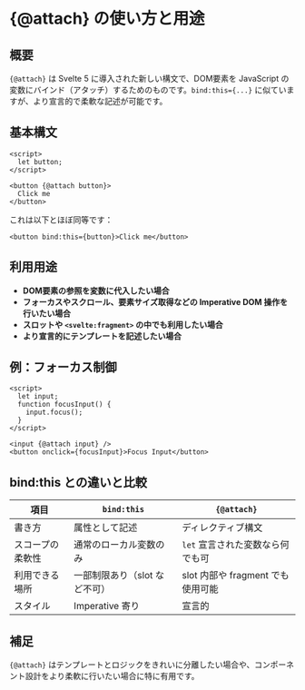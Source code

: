 # {@attach} の使い方と用途

## 概要

`{@attach}` は Svelte 5 に導入された新しい構文で、DOM要素を JavaScript の変数にバインド（アタッチ）するためのものです。`bind:this={...}` に似ていますが、より宣言的で柔軟な記述が可能です。

## 基本構文

```svelte
<script>
  let button;
</script>

<button {@attach button}>
  Click me
</button>
```

これは以下とほぼ同等です：

```svelte
<button bind:this={button}>Click me</button>
```

## 利用用途

- **DOM要素の参照を変数に代入したい場合**
- **フォーカスやスクロール、要素サイズ取得などの Imperative DOM 操作を行いたい場合**
- **スロットや `<svelte:fragment>` の中でも利用したい場合**
- **より宣言的にテンプレートを記述したい場合**

## 例：フォーカス制御

```svelte
<script>
  let input;
  function focusInput() {
    input.focus();
  }
</script>

<input {@attach input} />
<button onclick={focusInput}>Focus Input</button>
```

## bind:this との違いと比較

| 項目           | `bind:this`                       | `{@attach}`                          |
|----------------|----------------------------------|--------------------------------------|
| 書き方         | 属性として記述                   | ディレクティブ構文                  |
| スコープの柔軟性 | 通常のローカル変数のみ           | `let` 宣言された変数なら何でも可     |
| 利用できる場所 | 一部制限あり（slot など不可）   | slot 内部や fragment でも使用可能   |
| スタイル       | Imperative 寄り                  | 宣言的                               |

## 補足

`{@attach}` はテンプレートとロジックをきれいに分離したい場合や、コンポーネント設計をより柔軟に行いたい場合に特に有用です。